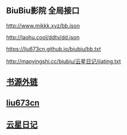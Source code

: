 ## BiuBiu影院 全局接口

http://www.mikkk.xyz/bb.json

http://laohu.cool/ddtv/dd.json

https://liu673cn.github.io/biubiu/bb.txt

http://maoyingshi.cc/biubiu/云星日记/jiating.txt

## [书源外链](https://shuyuan.miaogongzi.net/ "免注册 上传配置文件")

## [liu673cn](https://github.com/liu673cn/biubiu "github仓库")

## [云星日记](https://mp.weixin.qq.com/s/eCBkofTYVBuGdUg6AuwUEQ "biubiutv九合一接口整合/家庭版和个人版分享")

